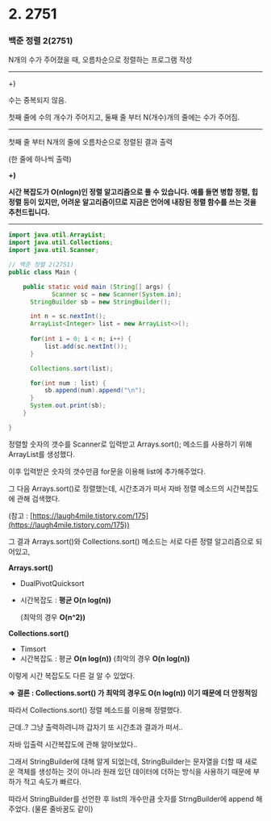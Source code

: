# 2. 2751

### 백준 정렬 2(2751)

N개의 수가 주어졌을 때, 오름차순으로 정렬하는 프로그램 작성

---

+)

수는 중복되지 않음.

첫째 줄에 수의 개수가 주어지고, 둘째 줄 부터 N(개수)개의 줄에는 수가 주어짐.

---

첫째 줄 부터 N개의 줄에 오름차순으로 정렬된 결과 출력

(한 줄에 하나씩 출력)

**+)**

**시간 복잡도가 O(nlogn)인 정렬 알고리즘으로 풀 수 있습니다. 예를 들면 병합 정렬, 힙 정렬 등이 있지만, 어려운 알고리즘이므로 지금은 언어에 내장된 정렬 함수를 쓰는 것을 추천드립니다.**

---

```java
import java.util.ArrayList;
import java.util.Collections;
import java.util.Scanner;

// 백준 정렬 2(2751)
public class Main {

	public static void main (String[] args) {
			Scanner sc = new Scanner(System.in);       
      StringBuilder sb = new StringBuilder();   

      int n = sc.nextInt();                   
      ArrayList<Integer> list = new ArrayList<>();  
        
      for(int i = 0; i < n; i++) {              
          list.add(sc.nextInt());
      }

      Collections.sort(list);                   

      for(int num : list) {                      
          sb.append(num).append("\n");
      }
      System.out.print(sb);                  
	}

}
```

정렬할 숫자의 갯수를 Scanner로 입력받고 Arrays.sort(); 메소드를 사용하기 위해 ArrayList를 생성했다.

이후 입력받은 숫자의 갯수만큼 for문을 이용해 list에 추가해주었다.

그 다음 Arrays.sort()로 정렬했는데, 시간초과가 떠서 자바 정렬 메소드의 시간복잡도에 관해 검색했다.

(참고 : [https://laugh4mile.tistory.com/175](https://laugh4mile.tistory.com/175))

그 결과 Arrays.sort()와  Collections.sort() 메소드는 서로 다른 정렬 알고리즘으로 되어있고,

**Arrays.sort()**

- DualPivotQuicksort
- 시간복잡도 : **평균 O(n log(n))**
    
    (최악의 경우 **O(n^2))**
    

**Collections.sort()**

- Timsort
- 시간복잡도 : 평균 **O(n log(n))**
(최악의 경우 **O(n log(n))**

이렇게 시간 복잡도도 다른 걸 알 수 있었다.

**⇒ 결론 : Collections.sort() 가 최악의 경우도 O(n log(n)) 이기 때문에 더 안정적임**

따라서 Collections.sort() 정렬 메소드를 이용해 정렬했다.

근데..? 그냥 출력하려니까 갑자기 또 시간초과 결과가 떠서..

자바 입출력 시간복잡도에 관해 알아보았다..

그래서 StringBuilder에 대해 알게 되었는데, StringBuilder는 문자열을 더할 때 새로운 객체를 생성하는 것이 아니라 원래 있던 데이터에 더하는 방식을 사용하기 때문에 부하가 적고 속도가 빠르다.

따라서 StringBuilder를 선언한 후 list의 개수만큼 숫자를 StrngBuilder에 append 해주었다. (물론 줄바꿈도 같이)